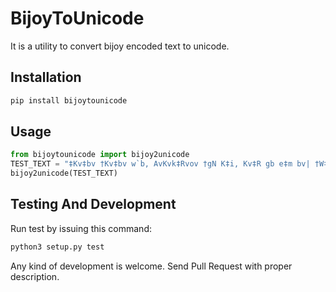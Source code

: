 # BijoyToUnicode

It is a utility to convert bijoy encoded text to unicode.

## Installation

```bash
pip install bijoytounicode
```

## Usage

```python
from bijoytounicode import bijoy2unicode
TEST_TEXT = "‡Kv‡bv †Kv‡bv w`b, AvKvk‡Rvov †gN K‡i, Kv‡R gb e‡m bv| †W‡¯‹i mvg‡bi Rvbvjvi c`©v Zz‡j w`B| w¯Œ‡b ZvKvB, †`wL bv, `‚ieZ©x AvKvk I Bgvi‡Z wKQz †LvuR _v‡K| Ggb me w`‡bi bvg †KvgjMvÜvi|"
bijoy2unicode(TEST_TEXT)
```

## Testing And Development

Run test by issuing this command:

```bash
python3 setup.py test
```

Any kind of development is welcome. Send Pull Request with proper description.
